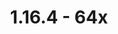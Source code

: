 ---
title: 1.16.4 - 64x

permalink: /article/compliance64x/1.16.4

long_text: TEST TEST TEST TEST TEST TEST TEST TEST TEST TEST TEST TEST TEST TEST TEST TEST TEST TEST TEST TEST TEST TEST TEST TEST TEST TEST TEST 

added:
  - Blocks:
    - Wow
    - Wow
    - Wow
    - Wow
  - Items:
    - Wow
    - Wow
    - Wow
  - Entities [Optifine 1.14]:
    - Wow
    - Wow
    - Wow

changed:
  - none

fixed:
  - none

removed:
  - none

---